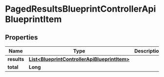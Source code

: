 

# PagedResultsBlueprintControllerApiBlueprintItem


## Properties

| Name | Type | Description | Notes |
|------------ | ------------- | ------------- | -------------|
|**results** | [**List&lt;BlueprintControllerApiBlueprintItem&gt;**](BlueprintControllerApiBlueprintItem.md) |  |  |
|**total** | **Long** |  |  |




